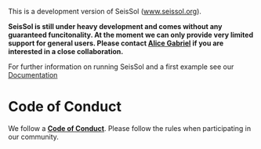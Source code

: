 This is a development version of SeisSol (www.seissol.org).

**SeisSol is still under heavy development and comes without any guaranteed funcitonality. At the moment we can only provide very limited support for general users. Please contact [Alice Gabriel](http://www.geophysik.uni-muenchen.de/Members/gabriel) if you are interested in a close collaboration.**

For further information on running SeisSol and a first example see our
[Documentation](https://seissol.readthedocs.io)

# Code of Conduct
We follow a [**Code of Conduct**](CODE_OF_CONDUCT.md).
Please follow the rules when participating in our community.
